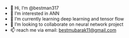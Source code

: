 - 👋 Hi, I’m @bestman317
- 👀 I’m interested in ANN
- 🌱 I’m currently learning deep learning and tensor flow
- 💞️ I’m looking to collaborate on neural network project
- 📫 reach me via email: bestmubarak11@gmail.com

<!---
bestman317/bestman317 is a ✨ special ✨ repository because its `README.md` (this file) appears on your GitHub profile.
You can click the Preview link to take a look at your changes.
--->
